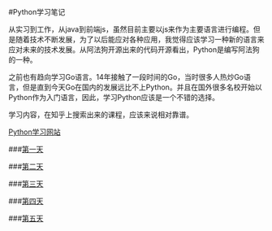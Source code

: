 #Python学习笔记

从实习到工作，从java到前端js，虽然目前主要以js来作为主要语言进行编程。但是随着技术不断发展，为了以后能应对各种应用，我觉得应该学习一种新的语言来应对未来的技术发展。从阿法狗开源出来的代码开源看出，Python是编写阿法狗的一种。

之前也有趋向学习Go语言。14年接触了一段时间的Go，当时很多人热炒Go语言，但是直到今天Go在国内的发展远比不上Python。并且在国外很多名校开始以Python作为入门语言，因此，学习Python应该是一个不错的选择。

学习内容，在知乎上搜索出来的课程，应该来说相对靠谱。

[Python学习网站](https://www.coursera.org/learn/python)

###[第一天](https://github.com/weizongqi1990/learn_python/blob/master/2016-04-02%2022:00/2016-04-02%2022:00.md)

###[第二天](https://github.com/weizongqi1990/learn_python/blob/master/2016-04-03%2022:00/2016-04-03%2022:00.md)

###[第三天](https://github.com/weizongqi1990/learn_python/blob/master/2016-04-05%2021:55/2016-04-05%2021:55.md)

###[第四天](https://github.com/weizongqi1990/learn_python/blob/master/2016-04-06%2021:30/2016-04-06%2021:30.md)

###[第五天](https://github.com/weizongqi1990/learn_python/blob/master/2016-04-10%2021:20/2016-04-10%2021:20.md)
